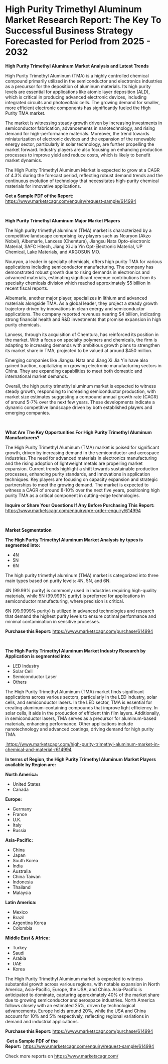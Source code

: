 <p><h1>High Purity Trimethyl Aluminum Market Research Report: The Key To Successful Business Strategy Forecasted for Period from 2025 - 2032</h1></p><p><strong>High Purity Trimethyl Aluminum Market Analysis and Latest Trends</strong></p>
<p><p>High Purity Trimethyl Aluminum (TMA) is a highly controlled chemical compound primarily utilized in the semiconductor and electronics industries as a precursor for the deposition of aluminum materials. Its high purity levels are essential for applications like atomic layer deposition (ALD), which is critical in producing advanced electronic devices, including integrated circuits and photovoltaic cells. The growing demand for smaller, more efficient electronic components has significantly fueled the High Purity TMA market.</p><p>The market is witnessing steady growth driven by increasing investments in semiconductor fabrication, advancements in nanotechnology, and rising demand for high-performance materials. Moreover, the trend towards miniaturization of electronic devices and the expansion of the renewable energy sector, particularly in solar technology, are further propelling the market forward. Industry players are also focusing on enhancing production processes to improve yield and reduce costs, which is likely to benefit market dynamics.</p><p>The High Purity Trimethyl Aluminum Market is expected to grow at a CAGR of 4.3% during the forecast period, reflecting robust demand trends and the continuous evolution of technology that necessitates high-purity chemical materials for innovative applications.</p></p>
<p><strong>Get a Sample PDF of the Report:&nbsp;</strong> <a href="https://www.marketscagr.com/enquiry/request-sample/614994?utm_campaign=3115&utm_medium=2&utm_source=Github&utm_content=ia&utm_term=24032025&utm_id=high-purity-trimethyl-aluminum">https://www.marketscagr.com/enquiry/request-sample/614994</a></p>
<p>&nbsp;</p>
<p><strong>High Purity Trimethyl Aluminum Major Market Players</strong></p>
<p><p>The high purity trimethyl aluminum (TMA) market is characterized by a competitive landscape comprising key players such as Nouryon (Akzo Nobel), Albemarle, Lanxess (Chemtura), Jiangsu Nata Opto-electronic Material, SAFC Hitech, Jiang Xi Jia Yin Opt-Electronic Material, UP Chemical, Lake Materials, and ARGOSUN MO. </p><p>Nouryon, a leader in specialty chemicals, offers high purity TMA for various applications including semiconductor manufacturing. The company has demonstrated robust growth due to rising demands in electronics and advanced materials, estimating significant revenue contributions from its specialty chemicals division which reached approximately $5 billion in recent fiscal reports. </p><p>Albemarle, another major player, specializes in lithium and advanced materials alongside TMA. As a global leader, they project a steady growth trajectory driven by innovations in clean energy and semiconductor applications. The company reported revenues nearing $4 billion, indicating strong financial health and R&D investments that promise expansion in high purity chemicals.</p><p>Lanxess, through its acquisition of Chemtura, has reinforced its position in the market. With a focus on specialty polymers and chemicals, the firm is adapting to increasing demands with ambitious growth plans to strengthen its market share in TMA, projected to be valued at around $450 million.</p><p>Emerging companies like Jiangsu Nata and Jiang Xi Jia Yin have also gained traction, capitalizing on growing electronic manufacturing sectors in China. They are expanding capabilities to meet both domestic and international market demands.</p><p>Overall, the high purity trimethyl aluminum market is expected to witness steady growth, responding to increasing semiconductor production, with market size estimates suggesting a compound annual growth rate (CAGR) of around 5-7% over the next few years. These developments indicate a dynamic competitive landscape driven by both established players and emerging companies.</p></p>
<p>&nbsp;</p>
<p><strong>What Are The Key Opportunities For High Purity Trimethyl Aluminum Manufacturers?</strong></p>
<p><p>The High Purity Trimethyl Aluminum (TMA) market is poised for significant growth, driven by increasing demand in the semiconductor and aerospace industries. The need for advanced materials in electronics manufacturing and the rising adoption of lightweight metals are propelling market expansion. Current trends highlight a shift towards sustainable production processes, enhancing purity standards, and innovations in application techniques. Key players are focusing on capacity expansion and strategic partnerships to meet the growing demand. The market is expected to witness a CAGR of around 8-10% over the next five years, positioning high purity TMA as a critical component in cutting-edge technologies.</p></p>
<p><strong>Inquire or Share Your Questions If Any Before Purchasing This Report:</strong> <a href="https://www.marketscagr.com/enquiry/pre-order-enquiry/614994?utm_campaign=3115&utm_medium=2&utm_source=Github&utm_content=ia&utm_term=24032025&utm_id=high-purity-trimethyl-aluminum">https://www.marketscagr.com/enquiry/pre-order-enquiry/614994</a></p>
<p>&nbsp;</p>
<p><strong>Market Segmentation</strong></p>
<p><strong>The High Purity Trimethyl Aluminum Market Analysis by types is segmented into:</strong></p>
<p><ul><li>4N</li><li>5N</li><li>6N</li></ul></p>
<p><p>The high purity trimethyl aluminum (TMA) market is categorized into three main types based on purity levels: 4N, 5N, and 6N. </p><p>4N (99.99% purity) is commonly used in industries requiring high-quality materials, while 5N (99.999% purity) is preferred for applications in semiconductor manufacturing, where precision is critical. </p><p>6N (99.9999% purity) is utilized in advanced technologies and research that demand the highest purity levels to ensure optimal performance and minimal contamination in sensitive processes.</p></p>
<p><strong>Purchase this Report:&nbsp;</strong><a href="https://www.marketscagr.com/purchase/614994?utm_campaign=3115&utm_medium=2&utm_source=Github&utm_content=ia&utm_term=24032025&utm_id=high-purity-trimethyl-aluminum">https://www.marketscagr.com/purchase/614994</a></p>
<p>&nbsp;</p>
<p><strong>The High Purity Trimethyl Aluminum Market Industry Research by Application is segmented into:</strong></p>
<p><ul><li>LED Industry</li><li>Solar Cell</li><li>Semiconductor Laser</li><li>Others</li></ul></p>
<p><p>The High Purity Trimethyl Aluminum (TMA) market finds significant applications across various sectors, particularly in the LED industry, solar cells, and semiconductor lasers. In the LED sector, TMA is essential for creating aluminum-containing compounds that improve light efficiency. In solar cells, it aids in the production of efficient thin film layers. Additionally, in semiconductor lasers, TMA serves as a precursor for aluminum-based materials, enhancing performance. Other applications include nanotechnology and advanced coatings, driving demand for high purity TMA.</p></p>
<p><a href="https://www.marketscagr.com/high-purity-trimethyl-aluminum-market-in-chemical-and-material-r614994?utm_campaign=3115&utm_medium=2&utm_source=Github&utm_content=ia&utm_term=24032025&utm_id=high-purity-trimethyl-aluminum">&nbsp;https://www.marketscagr.com/high-purity-trimethyl-aluminum-market-in-chemical-and-material-r614994</a></p>
<p><strong>In terms of Region, the High Purity Trimethyl Aluminum Market Players available by Region are:</strong></p>
<p>
    <p> <strong> North America: </strong>
        <ul>
            <li>United States</li>
            <li>Canada</li>
        </ul>
        </p> 
    <p> <strong> Europe: </strong>
        <ul>
            <li>Germany</li>
            <li>France</li>
            <li>U.K.</li>
            <li>Italy</li>
            <li>Russia</li>
        </ul>
        </p> 
    <p> <strong> Asia-Pacific: </strong>
        <ul>
            <li>China</li>
            <li>Japan</li>
            <li>South Korea</li>
            <li>India</li>
            <li>Australia</li>
            <li>China Taiwan</li>
            <li>Indonesia</li>
            <li>Thailand</li>
            <li>Malaysia</li>
        </ul>
        </p> 
    <p> <strong> Latin America: </strong>
        <ul>
            <li>Mexico</li>
            <li>Brazil</li>
            <li>Argentina Korea</li>
            <li>Colombia</li>
        </ul>
        </p> 
    <p> <strong> Middle East & Africa: </strong>
        <ul>
            <li>Turkey</li>
            <li>Saudi</li>
            <li>Arabia</li>
            <li>UAE</li>
            <li>Korea</li>
        </ul>
    </p>
    </p>
<p><p>The High Purity Trimethyl Aluminum market is expected to witness substantial growth across various regions, with notable expansion in North America, Asia-Pacific, Europe, the USA, and China. Asia-Pacific is anticipated to dominate, capturing approximately 40% of the market share due to growing semiconductor and aerospace industries. North America follows closely with an estimated 25%, driven by technological advancements. Europe holds around 20%, while the USA and China account for 10% and 5% respectively, reflecting regional variations in demand and industrial applications.</p></p>
<p><strong>Purchase this Report: </strong><a href="https://www.marketscagr.com/purchase/614994?utm_campaign=3115&utm_medium=2&utm_source=Github&utm_content=ia&utm_term=24032025&utm_id=high-purity-trimethyl-aluminum">https://www.marketscagr.com/purchase/614994</a></p>
<p>&nbsp;<strong>Get a Sample PDF of the Report:&nbsp;&nbsp;</strong><a href="https://www.marketscagr.com/enquiry/request-sample/614994?utm_campaign=3115&utm_medium=2&utm_source=Github&utm_content=ia&utm_term=24032025&utm_id=high-purity-trimethyl-aluminum">https://www.marketscagr.com/enquiry/request-sample/614994</a></p>
<p><strong></strong></p>
<p>Check more reports on <a href="https://www.marketscagr.com/?utm_campaign=3115&utm_medium=2&utm_source=Github&utm_content=ia&utm_term=24032025&utm_id=high-purity-trimethyl-aluminum">https://www.marketscagr.com/</a></p>